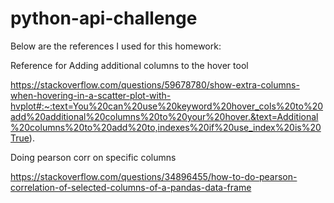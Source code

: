 # python-api-challenge

Below are the references I used for this homework:

Reference for Adding additional columns to the hover tool

https://stackoverflow.com/questions/59678780/show-extra-columns-when-hovering-in-a-scatter-plot-with-hvplot#:~:text=You%20can%20use%20keyword%20hover_cols%20to%20add%20additional%20columns%20to%20your%20hover.&text=Additional%20columns%20to%20add%20to,indexes%20if%20use_index%20is%20True).

Doing pearson corr on specific columns

https://stackoverflow.com/questions/34896455/how-to-do-pearson-correlation-of-selected-columns-of-a-pandas-data-frame
